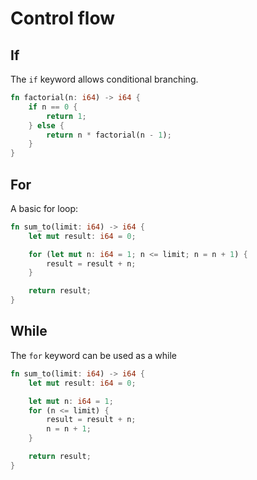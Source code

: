 # Control flow

## If

The `if` keyword allows conditional branching.

```rust
fn factorial(n: i64) -> i64 {
    if n == 0 {
        return 1;
    } else {
        return n * factorial(n - 1);
    }
}
```

## For

A basic for loop:

```rust
fn sum_to(limit: i64) -> i64 {
    let mut result: i64 = 0;

    for (let mut n: i64 = 1; n <= limit; n = n + 1) {
        result = result + n;
    }

    return result;
}
```

## While

The `for` keyword can be used as a while

```rust
fn sum_to(limit: i64) -> i64 {
    let mut result: i64 = 0;

    let mut n: i64 = 1;
    for (n <= limit) {
        result = result + n;
        n = n + 1;
    }

    return result;
}
```
